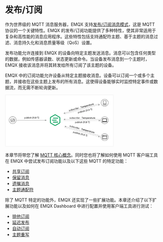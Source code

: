 # 发布/订阅


作为世界级的 MQTT 消息服务器，EMQX 支持[发布/订阅消息模式](./mqtt-concepts.md#publish-subscribe-pattern)，这是 MQTT 协议的一个关键特性。EMQX 的发布/订阅功能提供了多种特性，使其非常适用于复杂和高性能的消息应用程序。这些特性包括支持通配符主题、基于主题的消息过滤、消息持久化和消息质量等级（QoS）设置。

发布功能允许连接到 EMQX 的设备向特定主题发送消息。消息可以包含任何类型的数据，例如传感器读数、状态更新或命令。当设备发布消息到一个主题时，EMQX 接收该消息并将其转发给所有订阅了该主题的设备。

EMQX 中的订阅功能允许设备从特定主题接收消息。设备可以订阅一个或多个主题，并接收在这些主题上发布的所有消息。这使得设备能够实时监控特定事件或数据流，而无需不断轮询更新。

<img src="./assets/pub-sub-pattern.png" alt="pub-sub-pattern" style="zoom:35%;" />

本章节将带您了解 [MQTT 核心概念](./mqtt-concepts.md)。同时您也将了解如何使用 MQTT 客户端工具在 EMQX 中尝试发布订阅功能以及以下这些 MQTT 的特定功能：

- [共享订阅](./mqtt-shared-subscription.md)
- [保留消息](./mqtt-retained-message.md)
- [遗嘱消息](./mqtt-will-message.md)
- [主题通配符](./mqtt-wildcard-subscription.md)

除了 MQTT 特定的功能外，EMQX 还实现了一些扩展功能。本章还介绍了以下扩展功能以及如何在 EMQX Dashboard 中进行配置并使用客户端工具进行测试：

- [排他订阅](./mqtt-exclusive-subscription.md)
- [延迟发布](./mqtt-delayed-publish.md)
- [自动订阅](./mqtt-auto-subscription.md)
- [主题重写](./mqtt-topic-rewrite.md)

